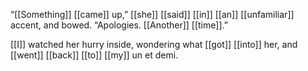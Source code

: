 “[[Something]] [[came]] up,” [[she]] [[said]] [[in]] [[an]] [[unfamiliar]] accent, and bowed. “Apologies. [[Another]] [[time]].”

[[I]] watched her hurry inside, wondering what [[got]] [[into]] her, and [[went]] [[back]] [[to]] [[my]] un et demi.
